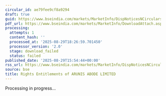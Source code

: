 ```yaml
---
circular_id: ae79fee9cf8a9294
draft: true
guid: https://www.bseindia.com/markets/MarketInfo/DispNoticesNCirculars.aspx?Noticeid={6A5A3B1D-A72C-45C2-AE09-DFA69C118032}&noticeno=20250829-58&dt=08/29/2025&icount=58&totcount=61&flag=0
pdf_url: https://www.bseindia.com/markets/MarketInfo/DownloadAttach.aspx?id=20250829-58&attachedId=
processing:
  attempts: 1
  content_hash: ''
  processed_at: '2025-08-29T18:26:59.701450'
  processor_version: '2.0'
  stage: download_failed
  status: failed
published_date: '2025-08-29T15:54:44+00:00'
rss_url: https://www.bseindia.com/markets/MarketInfo/DispNoticesNCirculars.aspx?Noticeid={6A5A3B1D-A72C-45C2-AE09-DFA69C118032}&noticeno=20250829-58&dt=08/29/2025&icount=58&totcount=61&flag=0
source: bse
title: Rights Entitlements of ARUNIS ABODE LIMITED
---
```


Processing in progress...
